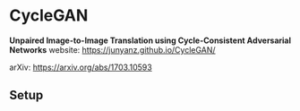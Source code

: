 # CycleGAN

**Unpaired Image-to-Image Translation using Cycle-Consistent Adversarial Networks**
website: https://junyanz.github.io/CycleGAN/

arXiv: https://arxiv.org/abs/1703.10593

## Setup

